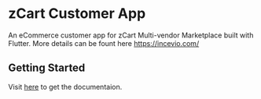 # zCart Customer App

An eCommerce customer app for zCart Multi-vendor Marketplace built with Flutter. More details can be fount here https://incevio.com/

## Getting Started

Visit [here](https://docs.google.com/document/d/1ePDOy6DXPsakY8UOcte8oq_36Ukqo6xfI9yNBnRDxqQ/edit?usp=sharing) to get the documentaion.

